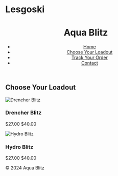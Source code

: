 # Lesgoski
<!DOCTYPE html>
<html lang="en">
<head>
    <meta charset="UTF-8">
    <meta name="viewport" content="width=device-width, initial-scale=1.0">
    <title>Choose Your Loadout</title>
    <link rel="stylesheet" href="styles.css">
</head>
<body>
    <header>
        <h1>Aqua Blitz</h1>
        <nav>
            <ul>
                <li><a href="index.html">Home</a></li>
                <li><a href="choose-your-loadout.html">Choose Your Loadout</a></li>
                <li><a href="track-your-order.html">Track Your Order</a></li>
                <li><a href="contact.html">Contact</a></li>
            </ul>
        </nav>
    </header>
    <main>
        <h2>Choose Your Loadout</h2>
        <div class="product">
            <img src="drencher-blitz.jpg" alt="Drencher Blitz">
            <h3>Drencher Blitz</h3>
            <p class="price">$27.00 <span class="original-price">$40.00</span></p>
        </div>
        <div class="product">
            <img src="hydro-blitz.jpg" alt="Hydro Blitz">
            <h3>Hydro Blitz</h3>
            <p class="price">$27.00 <span class="original-price">$40.00</span></p>
        </div>
    </main>
    <footer>
        <p>&copy; 2024 Aqua Blitz</p>
    </footer>
</body>
</html>
